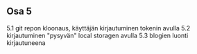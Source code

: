 ## Osa 5
5.1 git repon kloonaus, käyttäjän kirjautuminen tokenin avulla
5.2 kirjautuminen "pysyvän" local storagen avulla
5.3 blogien luonti kirjautuneena